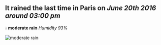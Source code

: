 ## It rained the last time in Paris on *June 20th 2016 around 03:00 pm*
💧  **moderate rain** *Humidity 93%*

![moderate rain](http://openweathermap.org/img/w/10d.png)

